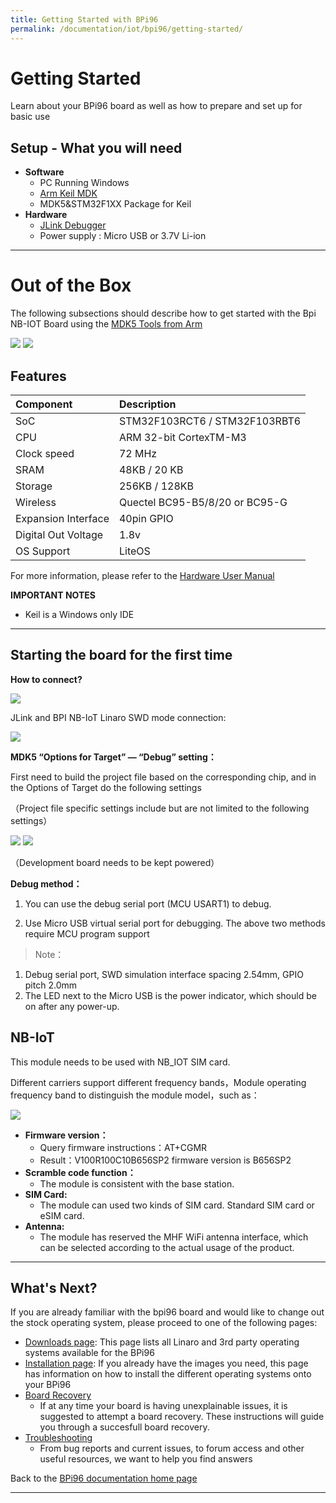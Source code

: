 ```yaml
---
title: Getting Started with BPi96
permalink: /documentation/iot/bpi96/getting-started/
---
```

# Getting Started

Learn about your BPi96 board as well as how to prepare and set up for basic use

## Setup - What you will need

- **Software**
  - PC Running Windows
  - [Arm Keil MDK](http://www2.keil.com/mdk5)
  - MDK5&STM32F1XX Package for Keil
- **Hardware**
  - [JLink Debugger](https://www.segger.com/products/debug-probes/j-link/)
  - Power supply : Micro USB or 3.7V Li-ion

***

# Out of the Box

The following subsections should describe how to get started with the Bpi NB-IOT Board using the [MDK5 Tools from Arm](http://www2.keil.com/mdk5)

<img src="https://github.com/96boards/documentation/raw/master/iot/bpi96/additional-docs/images/images-board/hd/bpi96-back-hd.jpg?raw=true" data-canonical-src="https://github.com/96boards/documentation/raw/master/iot/bpi96/additional-docs/images/images-board/hd/bpi96-back-hd.jpg?raw=true"/>

<img src="https://github.com/96boards/documentation/raw/master/iot/bpi96/additional-docs/images/images-board/hd/bpi96-front-hd.jpg?raw=true" data-canonical-src="https://github.com/96boards/documentation/raw/master/iot/bpi96/additional-docs/images/images-board/hd/bpi96-front-hd.jpg?raw=true"/>

## Features

|   Component          |   Description                   |
|:---------------------|:--------------------------------|
|  SoC                 | STM32F103RCT6 / STM32F103RBT6   |
|  CPU                 | ARM 32-bit CortexTM-M3          |
|  Clock speed         | 72 MHz                          |
|  SRAM                | 48KB / 20 KB                    |
|  Storage             | 256KB / 128KB                   |
|  Wireless            | Quectel BC95-B5/8/20 or BC95-G  |
|  Expansion Interface | 40pin GPIO                      |
|  Digital Out Voltage | 1.8v                            |
|  OS Support          | LiteOS                          |

For more information, please refer to the [Hardware User Manual](../hardware-docs)

**IMPORTANT NOTES**

- Keil is a Windows only IDE

***

## Starting the board for the first time

**How to connect?**

<img src="https://github.com/96boards/documentation/blob/master/iot/bpi96/additional-docs/images/images-hw-user-manual/Interface_line_sequence-en.png?raw=true" data-canonical-src="https://github.com/96boards/documentation/blob/master/iot/bpi96/additional-docs/images/images-hw-user-manual/Interface_line_sequence-en.png?raw=true"/>

JLink and BPI NB-IoT Linaro SWD mode connection:

<img src="https://github.com/96boards/documentation/blob/master/iot/bpi96/additional-docs/images/images-hw-user-manual/connect1.png?raw=true" data-canonical-src="https://github.com/96boards/documentation/blob/master/iot/bpi96/additional-docs/images/images-hw-user-manual/connect1.png?raw=true"/>

**MDK5 “Options for Target” — “Debug” setting：**

First need to build the project file based on the corresponding chip, and in the Options of Target do the following settings

（Project file specific settings include but are not limited to the following settings）

<img src="https://github.com/96boards/documentation/blob/master/iot/bpi96/additional-docs/images/images-hw-user-manual/debug_setting_1.png?raw=true" data-canonical-src="https://github.com/96boards/documentation/blob/master/iot/bpi96/additional-docs/images/images-hw-user-manual/debug_setting_1.png?raw=true"/>
<img src="https://github.com/96boards/documentation/blob/master/iot/bpi96/additional-docs/images/images-hw-user-manual/debug_setting_1.png?raw=true" data-canonical-src="https://github.com/96boards/documentation/blob/master/iot/bpi96/additional-docs/images/images-hw-user-manual/debug_setting_1.png?raw=true"/>

（Development board needs to be kept powered）

**Debug method：**

1.	You can use the debug serial port (MCU USART1) to debug.

2.	Use Micro USB virtual serial port for debugging.
The above two methods require MCU program support

> Note：
1.	Debug serial port, SWD simulation interface spacing 2.54mm, GPIO pitch 2.0mm
2.	The LED next to the Micro USB is the power indicator, which should be on after any power-up.
 

## NB-IoT

This module needs to be used with NB_IOT SIM card.

Different carriers support different frequency bands，Module operating frequency band to distinguish the module model，such as：

<img src="https://github.com/96boards/documentation/blob/master/iot/bpi96/additional-docs/images/images-hw-user-manual/Band.png?raw=true" data-canonical-src="https://github.com/96boards/documentation/blob/master/iot/bpi96/additional-docs/images/images-hw-user-manual/Band.png?raw=true"/>

- **Firmware version：**
  - Query firmware instructions：AT+CGMR
  - Result：V100R100C10B656SP2  firmware version is B656SP2
- **Scramble code function：**
  - The module is consistent with the base station.
- **SIM Card:**
  - The module can used two kinds of SIM card. Standard SIM card or eSIM card.
- **Antenna:**
  - The module has reserved the MHF WiFi antenna interface, which can be selected according to the actual usage of the product.

***

## What's Next?

If you are already familiar with the bpi96 board and would like to change out the stock operating system, please proceed to one of the following pages:
- [Downloads page](../downloads/): This page lists all Linaro and 3rd party operating systems available for the BPi96
- [Installation page](../installation/): If you already have the images you need, this page has information on how to install the different operating systems onto your BPi96
- [Board Recovery](../installation/)
   - If at any time your board is having unexplainable issues, it is suggested to attempt a board recovery. These instructions will guide you through a succesfull board recovery.
- [Troubleshooting](../support/)
  - From bug reports and current issues, to forum access and other useful resources, we want to help you find answers

Back to the [BPi96 documentation home page](../)

***   

